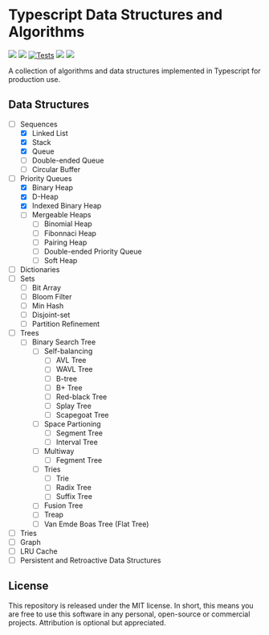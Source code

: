 # Typescript Data Structures and Algorithms

![](https://img.shields.io/github/v/release/jeffzh4ng/dsa-ts)
![](https://img.shields.io/npm/v/dsa-ts)
[![Tests](https://github.com/jeffzh4ng/dsa-ts/workflows/Tests/badge.svg)](https://github.com/jeffzh4ng/dsa-ts/actions?query=branch%3Amaster++)
![](https://img.shields.io/codecov/c/github/jeffzh4ng/dsa-ts)
![](https://img.shields.io/github/license/jeffzh4ng/dsa-ts)

A collection of algorithms and data structures implemented in Typescript for
production use.

## Data Structures
- [ ] Sequences
  - [x] Linked List
  - [x] Stack
  - [x] Queue
  - [ ] Double-ended Queue
  - [ ] Circular Buffer
- [ ] Priority Queues
  - [x] Binary Heap
  - [x] D-Heap
  - [x] Indexed Binary Heap
  - [ ] Mergeable Heaps
    - [ ] Binomial Heap
    - [ ] Fibonnaci Heap
    - [ ] Pairing Heap
    - [ ] Double-ended Priority Queue
    - [ ] Soft Heap
- [ ] Dictionaries
- [ ] Sets
  - [ ] Bit Array
  - [ ] Bloom Filter
  - [ ] Min Hash
  - [ ] Disjoint-set
  - [ ] Partition Refinement
- [ ] Trees
  - [ ] Binary Search Tree
    - [ ] Self-balancing
      - [ ] AVL Tree
      - [ ] WAVL Tree
      - [ ] B-tree
      - [ ] B+ Tree
      - [ ] Red-black Tree
      - [ ] Splay Tree
      - [ ] Scapegoat Tree
    - [ ] Space Partioning
      - [ ] Segment Tree
      - [ ] Interval Tree
    - [ ] Multiway
      - [ ] Fegment Tree
    - [ ] Tries
      - [ ] Trie
      - [ ] Radix Tree
      - [ ] Suffix Tree
    - [ ] Fusion Tree
    - [ ] Treap
    - [ ] Van Emde Boas Tree (Flat Tree)
- [ ] Tries
- [ ] Graph
- [ ] LRU Cache
- [ ] Persistent and Retroactive Data Structures

## License

This repository is released under the MIT license. In short, this means you are free to use this software in any personal, open-source or commercial projects. Attribution is optional but appreciated.
